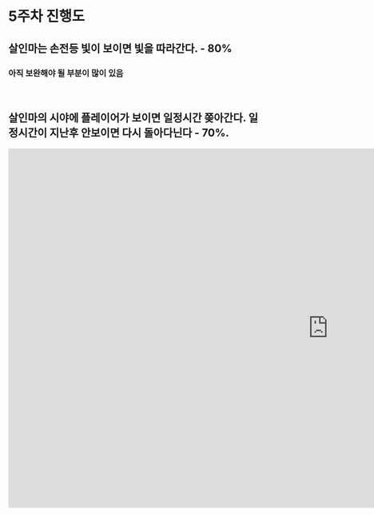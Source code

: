 

# 5주차 진행도

## 살인마는 손전등 빛이 보이면 빛을 따라간다. - 80%
### 아직 보완해야 될 부분이 많이 있음

<br>

## 살인마의 시야에 플레이어가 보이면 일정시간 쫒아간다. 일정시간이 지난후 안보이면 다시 돌아다닌다 - 70%.

<iframe width="1280" height="720" src="https://www.youtube.com/embed/Ej13kM7x4lU" frameborder="0" allow="accelerometer; autoplay; clipboard-write; encrypted-media; gyroscope; picture-in-picture" allowfullscreen></iframe>
